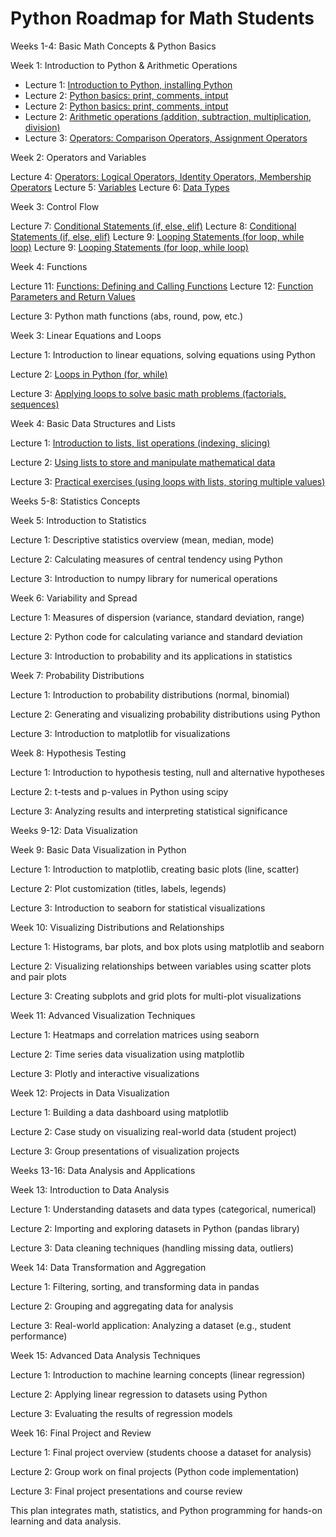 
# Python Roadmap for Math Students

Weeks 1-4: Basic Math Concepts & Python Basics

Week 1: Introduction to Python & Arithmetic Operations

- Lecture 1: [Introduction to Python, installing Python](docs/basics.md)
- Lecture 2: [Python basics: print, comments, intput](docs/basics.md)
- Lecture 2: [Python basics: print, comments, intput](docs/basics.md)
- Lecture 2: [Arithmetic operations (addition, subtraction, multiplication, division)](docs/operators.md)
- Lecture 3: [Operators: Comparison Operators, Assignment Operators](docs/operators.md)

Week 2: Operators and Variables

Lecture 4: [Operators: Logical Operators, Identity Operators, Membership Operators](docs/operators.md)
Lecture 5: [Variables](docs/variables.md)
Lecture 6: [Data Types](docs/data-types.md)

Week 3: Control Flow

Lecture 7: [Conditional Statements (if, else, elif)](docs/control-flow.md)
Lecture 8: [Conditional Statements (if, else, elif)](docs/control-flow.md)
Lecture 9: [Looping Statements (for loop, while loop)](docs/control-flow.md)
Lecture 9: [Looping Statements (for loop, while loop)](docs/control-flow.md)

Week 4: Functions

Lecture 11: [Functions: Defining and Calling Functions](docs/functions.md)
Lecture 12: [Function Parameters and Return Values](docs/functions.md)

Lecture 3: Python math functions (abs, round, pow, etc.)


Week 3: Linear Equations and Loops

Lecture 1: Introduction to linear equations, solving equations using Python

Lecture 2: [Loops in Python (for, while)](docs/control-flow.md) 

Lecture 3: [Applying loops to solve basic math problems (factorials, sequences)](docs/control-flow.md)


Week 4: Basic Data Structures and Lists

Lecture 1: [Introduction to lists, list operations (indexing, slicing)](docs/dss.md)

Lecture 2: [Using lists to store and manipulate mathematical data](docs/dss.md)

Lecture 3: [Practical exercises (using loops with lists, storing multiple values)](docs/dss.md)


Weeks 5-8: Statistics Concepts

Week 5: Introduction to Statistics

Lecture 1: Descriptive statistics overview (mean, median, mode)

Lecture 2: Calculating measures of central tendency using Python

Lecture 3: Introduction to numpy library for numerical operations


Week 6: Variability and Spread

Lecture 1: Measures of dispersion (variance, standard deviation, range)

Lecture 2: Python code for calculating variance and standard deviation

Lecture 3: Introduction to probability and its applications in statistics


Week 7: Probability Distributions

Lecture 1: Introduction to probability distributions (normal, binomial)

Lecture 2: Generating and visualizing probability distributions using Python

Lecture 3: Introduction to matplotlib for visualizations


Week 8: Hypothesis Testing

Lecture 1: Introduction to hypothesis testing, null and alternative hypotheses

Lecture 2: t-tests and p-values in Python using scipy

Lecture 3: Analyzing results and interpreting statistical significance

Weeks 9-12: Data Visualization

Week 9: Basic Data Visualization in Python

Lecture 1: Introduction to matplotlib, creating basic plots (line, scatter)

Lecture 2: Plot customization (titles, labels, legends)

Lecture 3: Introduction to seaborn for statistical visualizations


Week 10: Visualizing Distributions and Relationships

Lecture 1: Histograms, bar plots, and box plots using matplotlib and seaborn

Lecture 2: Visualizing relationships between variables using scatter plots and pair plots

Lecture 3: Creating subplots and grid plots for multi-plot visualizations


Week 11: Advanced Visualization Techniques

Lecture 1: Heatmaps and correlation matrices using seaborn

Lecture 2: Time series data visualization using matplotlib

Lecture 3: Plotly and interactive visualizations


Week 12: Projects in Data Visualization

Lecture 1: Building a data dashboard using matplotlib

Lecture 2: Case study on visualizing real-world data (student project)

Lecture 3: Group presentations of visualization projects



Weeks 13-16: Data Analysis and Applications

Week 13: Introduction to Data Analysis

Lecture 1: Understanding datasets and data types (categorical, numerical)

Lecture 2: Importing and exploring datasets in Python (pandas library)

Lecture 3: Data cleaning techniques (handling missing data, outliers)


Week 14: Data Transformation and Aggregation

Lecture 1: Filtering, sorting, and transforming data in pandas

Lecture 2: Grouping and aggregating data for analysis

Lecture 3: Real-world application: Analyzing a dataset (e.g., student performance)


Week 15: Advanced Data Analysis Techniques

Lecture 1: Introduction to machine learning concepts (linear regression)

Lecture 2: Applying linear regression to datasets using Python

Lecture 3: Evaluating the results of regression models


Week 16: Final Project and Review

Lecture 1: Final project overview (students choose a dataset for analysis)

Lecture 2: Group work on final projects (Python code implementation)

Lecture 3: Final project presentations and course review



This plan integrates math, statistics, and Python programming for hands-on learning and data analysis.

